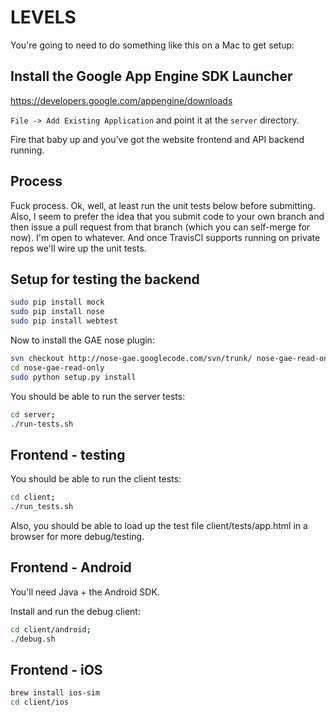 LEVELS
================

You're going to need to do something like this on a Mac to get setup:

Install the Google App Engine SDK Launcher
--------------------------------------------

https://developers.google.com/appengine/downloads

`File -> Add Existing Application` and point it at the `server` directory.

Fire that baby up and you've got the website frontend and API backend running.


Process
-----------------------------

Fuck process. Ok, well, at least run the unit tests below before submitting.
Also, I seem to prefer the idea that you submit code to your own branch and
then issue a pull request from that branch (which you can self-merge for now).
I'm open to whatever. And once TravisCI supports running on private repos we'll
wire up the unit tests.


Setup for testing the backend
-----------------------------

```bash
sudo pip install mock
sudo pip install nose
sudo pip install webtest
```

Now to install the GAE nose plugin:

```bash
svn checkout http://nose-gae.googlecode.com/svn/trunk/ nose-gae-read-only
cd nose-gae-read-only
sudo python setup.py install
```

You should be able to run the server tests:

```bash
cd server;
./run-tests.sh
```


Frontend - testing
-----------------------------

You should be able to run the client tests:

```bash
cd client;
./run_tests.sh
```

Also, you should be able to load up the test file client/tests/app.html
in a browser for more debug/testing.


Frontend - Android
-----------------------------

You'll need Java + the Android SDK.

Install and run the debug client:

```bash
cd client/android;
./debug.sh
```


Frontend - iOS
-----------------------------

```bash
brew install ios-sim
cd client/ios
```
